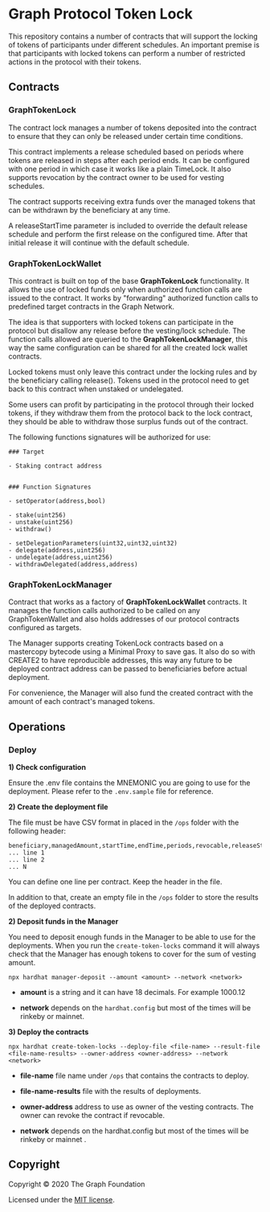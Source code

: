 # Graph Protocol Token Lock

This repository contains a number of contracts that will support the locking of tokens of participants under different schedules.
An important premise is that participants with locked tokens can perform a number of restricted actions in the protocol with their tokens.

## Contracts

### GraphTokenLock

The contract lock manages a number of tokens deposited into the contract to ensure that they can only be released under certain time conditions.

This contract implements a release scheduled based on periods where tokens are released in steps after each period ends. It can be configured with one period in which case it works like a plain TimeLock.
It also supports revocation by the contract owner to be used for vesting schedules.

The contract supports receiving extra funds over the managed tokens that can be withdrawn by the beneficiary at any time.

A releaseStartTime parameter is included to override the default release schedule and perform the first release on the configured time. After that initial release it will continue with the default schedule.

### GraphTokenLockWallet

This contract is built on top of the base **GraphTokenLock** functionality. It allows the use of locked funds only when authorized function calls are issued to the contract. 
It works by "forwarding" authorized function calls to predefined target contracts in the Graph Network.

The idea is that supporters with locked tokens can participate in the protocol but disallow any release before the vesting/lock schedule.
The function calls allowed are queried to the **GraphTokenLockManager**, this way the same configuration can be shared for all the created lock wallet contracts.

Locked tokens must only leave this contract under the locking rules and by the beneficiary calling release(). Tokens used in the protocol need to get back to this contract when unstaked or undelegated.

Some users can profit by participating in the protocol through their locked tokens, if they withdraw them from the protocol back to the lock contract, they should be able to withdraw those surplus funds out of the contract.

The following functions signatures will be authorized for use:

```
### Target

- Staking contract address


### Function Signatures

- setOperator(address,bool)

- stake(uint256)
- unstake(uint256)
- withdraw()

- setDelegationParameters(uint32,uint32,uint32)
- delegate(address,uint256)
- undelegate(address,uint256)
- withdrawDelegated(address,address)
```

### GraphTokenLockManager

Contract that works as a factory of **GraphTokenLockWallet** contracts. It manages the function calls authorized to be called on any GraphTokenWallet and also holds addresses of our protocol contracts configured as targets.

The Manager supports creating TokenLock contracts based on a mastercopy bytecode using a Minimal Proxy to save gas. It also do so with CREATE2 to have reproducible addresses, this way any future to be deployed contract address can be passed to beneficiaries before actual deployment.

For convenience, the Manager will also fund the created contract with the amount of each contract's managed tokens.

## Operations

### Deploy

**1) Check configuration**

Ensure the .env file contains the MNEMONIC you are going to use for the deployment. Please refer to the `.env.sample` file for reference.

**2) Create the deployment file**

The file must be have CSV format in placed in the `/ops` folder with the following header:
```
beneficiary,managedAmount,startTime,endTime,periods,revocable,releaseStartTime,vestingCliffTime
... line 1
... line 2
... N
```

You can define one line per contract. Keep the header in the file.

In addition to that, create an empty file in the `/ops` folder to store the results of the deployed contracts.

**2) Deposit funds in the Manager**

You need to deposit enough funds in the Manager to be able to use for the deployments. When you run the `create-token-locks` command it will always check that the Manager has enough tokens to cover for the sum of vesting amount.

```
npx hardhat manager-deposit --amount <amount> --network <network>
```

- **amount** is a string and it can have 18 decimals. For example 1000.12

- **network** depends on the `hardhat.config` but most of the times will be rinkeby or mainnet.

**3) Deploy the contracts**

```
npx hardhat create-token-locks --deploy-file <file-name> --result-file <file-name-results> --owner-address <owner-address> --network <network>
```

- **file-name** file name under `/ops` that contains the contracts to deploy.

- **file-name-results** file with the results of deployments.

- **owner-address** address to use as owner of the vesting contracts. The owner can revoke the contract if revocable.

- **network** depends on the hardhat.config but most of the times will be rinkeby or mainnet .

## Copyright

Copyright &copy; 2020 The Graph Foundation

Licensed under the [MIT license](LICENSE.md).
